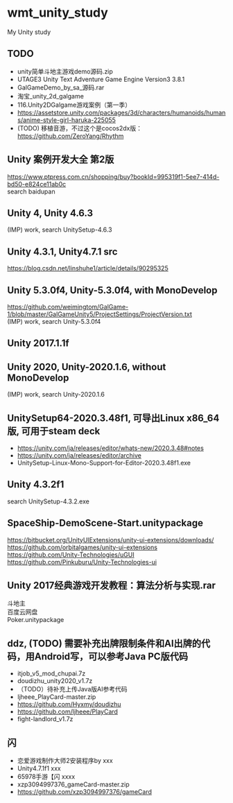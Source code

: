# wmt_unity_study
My Unity study

## TODO    
* unity简单斗地主游戏demo源码.zip  
* UTAGE3 Unity Text Adventure Game Engine Version3 3.8.1  
* GalGameDemo_by_sa_源码.rar  
* 淘宝_unity_2d_galgame  
* 116.Unity2DGalgame游戏案例（第一季）  
* https://assetstore.unity.com/packages/3d/characters/humanoids/humans/anime-style-girl-haruka-225055   
* (TODO) 移植音游，不过这个是cocos2dx版：https://github.com/ZeroYang/Rhythm   

## Unity 案例开发大全 第2版  
https://www.ptpress.com.cn/shopping/buy?bookId=995319f1-5ee7-414d-bd50-e824ce11ab0c  
search baidupan  

## Unity 4, Unity 4.6.3    
(IMP) work, search UnitySetup-4.6.3  

## Unity 4.3.1, Unity4.7.1 src      
https://blog.csdn.net/linshuhe1/article/details/90295325  

## Unity 5.3.0f4, Unity-5.3.0f4, with MonoDevelop    
https://github.com/weimingtom/GalGame-1/blob/master/GalGameUnity5/ProjectSettings/ProjectVersion.txt  
(IMP) work, search Unity-5.3.0f4    

## Unity 2017.1.1f  

## Unity 2020, Unity-2020.1.6, without MonoDevelop    
(IMP) work, search Unity-2020.1.6    

## UnitySetup64-2020.3.48f1, 可导出Linux x86_64版, 可用于steam deck  
* https://unity.com/ja/releases/editor/whats-new/2020.3.48#notes
* https://unity.com/ja/releases/editor/archive
* UnitySetup-Linux-Mono-Support-for-Editor-2020.3.48f1.exe  

## Unity 4.3.2f1    
search UnitySetup-4.3.2.exe  

## SpaceShip-DemoScene-Start.unitypackage  
https://bitbucket.org/UnityUIExtensions/unity-ui-extensions/downloads/  
https://github.com/orbitalgames/unity-ui-extensions  
https://github.com/Unity-Technologies/uGUI  
https://github.com/Pinkuburu/Unity-Technologies-ui  

## Unity 2017经典游戏开发教程：算法分析与实现.rar  
斗地主  
百度云网盘  
Poker.unitypackage  

## ddz, (TODO) 需要补充出牌限制条件和AI出牌的代码，用Android写，可以参考Java PC版代码  
* itjob_v5_mod_chupai.7z  
* doudizhu_unity2020_v1.7z  
* （TODO）待补充上传Java版AI参考代码
* ljheee_PlayCard-master.zip  
* https://github.com/Hyxmy/doudizhu  
* https://github.com/ljheee/PlayCard
* fight-landlord_v1.7z  

## 闪  
* 恋爱游戏制作大师2安装程序by xxx
* Unity4.7.1f1 xxx   
* 65978手游【闪 xxxx
* xzp3094997376_gameCard-master.zip  
* https://github.com/xzp3094997376/gameCard  
